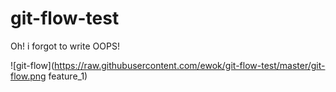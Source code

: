 git-flow-test
=============

Oh! i forgot to write OOPS!

![git-flow](https://raw.githubusercontent.com/ewok/git-flow-test/master/git-flow.png feature_1)
